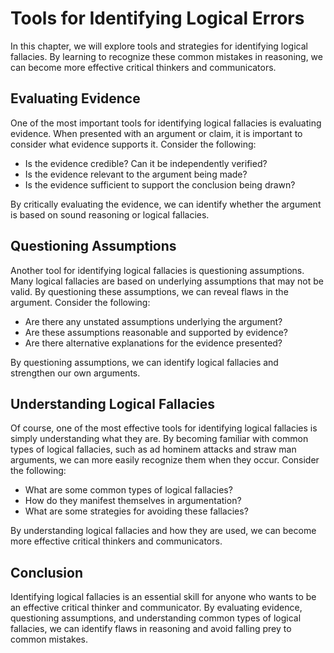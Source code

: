 # Tools for Identifying Logical Errors

In this chapter, we will explore tools and strategies for identifying logical fallacies. By learning to recognize these common mistakes in reasoning, we can become more effective critical thinkers and communicators.

Evaluating Evidence
-------------------

One of the most important tools for identifying logical fallacies is evaluating evidence. When presented with an argument or claim, it is important to consider what evidence supports it. Consider the following:

* Is the evidence credible? Can it be independently verified?
* Is the evidence relevant to the argument being made?
* Is the evidence sufficient to support the conclusion being drawn?

By critically evaluating the evidence, we can identify whether the argument is based on sound reasoning or logical fallacies.

Questioning Assumptions
-----------------------

Another tool for identifying logical fallacies is questioning assumptions. Many logical fallacies are based on underlying assumptions that may not be valid. By questioning these assumptions, we can reveal flaws in the argument. Consider the following:

* Are there any unstated assumptions underlying the argument?
* Are these assumptions reasonable and supported by evidence?
* Are there alternative explanations for the evidence presented?

By questioning assumptions, we can identify logical fallacies and strengthen our own arguments.

Understanding Logical Fallacies
-------------------------------

Of course, one of the most effective tools for identifying logical fallacies is simply understanding what they are. By becoming familiar with common types of logical fallacies, such as ad hominem attacks and straw man arguments, we can more easily recognize them when they occur. Consider the following:

* What are some common types of logical fallacies?
* How do they manifest themselves in argumentation?
* What are some strategies for avoiding these fallacies?

By understanding logical fallacies and how they are used, we can become more effective critical thinkers and communicators.

Conclusion
----------

Identifying logical fallacies is an essential skill for anyone who wants to be an effective critical thinker and communicator. By evaluating evidence, questioning assumptions, and understanding common types of logical fallacies, we can identify flaws in reasoning and avoid falling prey to common mistakes.
